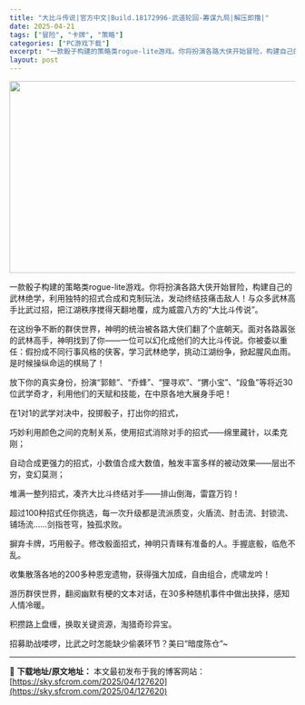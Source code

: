 ```yaml
---
title: "大比斗传说|官方中文|Build.18172996-武道轮回-筹谋九局|解压即撸|"
date: 2025-04-21
tags: ["冒险", "卡牌", "策略"]
categories: ["PC游戏下载"]
excerpt: "一款骰子构建的策略类rogue-lite游戏。你将扮演各路大侠开始冒险，构建自己的武林绝学，利用独特的招式合成和克制玩法，发动终结技痛击敌人！与众多武林高手比武过招，把江湖秩序搅得天翻地覆，成为威震八方的“大比斗传说”。 在这纷争不断的群侠世界，神明的统治被各路大侠们翻了个底朝天。面对各路嚣张的武林&hellip;"
layout: post
---
```


<img class="aligncenter size-full wp-image-127578" src="https://sky.sfcrom.com/wp-content/uploads/2025/04/202504211015157.webp" alt="" width="600" height="338" />

一款骰子构建的策略类rogue-lite游戏。你将扮演各路大侠开始冒险，构建自己的武林绝学，利用独特的招式合成和克制玩法，发动终结技痛击敌人！与众多武林高手比武过招，把江湖秩序搅得天翻地覆，成为威震八方的“大比斗传说”。

在这纷争不断的群侠世界，神明的统治被各路大侠们翻了个底朝天。面对各路嚣张的武林高手，神明找到了你——一位可以幻化成他们的大比斗传说。你被委以重任：假扮成不同行事风格的侠客，学习武林绝学，挑动江湖纷争，掀起腥风血雨。是时候操纵命运的棋局了！

放下你的真实身份，扮演“郭鲸”、“乔蜂”、“狸寻欢”、“猬小宝”、“段鱼”等将近30位武学奇才，利用他们的天赋和技能，在中原各地大展身手吧！

在1对1的武学对决中，投掷骰子，打出你的招式，

巧妙利用颜色之间的克制关系，使用招式消除对手的招式——绵里藏针，以柔克刚；

自动合成更强力的招式，小数值合成大数值，触发丰富多样的被动效果——层出不穷，变幻莫测；

堆满一整列招式，凑齐大比斗终结对手——排山倒海，雷霆万钧！

超过100种招式任你挑选，每一次升级都是流派质变，火盾流、肘击流、封锁流、铺场流……剑指苍穹，独孤求败。

摒弃卡牌，巧用骰子。修改骰面招式，神明只青睐有准备的人。手握底骰，临危不乱。

收集散落各地的200多种恩宠遗物，获得强大加成，自由组合，虎啸龙吟！

游历群侠世界，翻阅幽默有梗的文本对话，在30多种随机事件中做出抉择，感知人情冷暖。

积攒路上盘缠，换取关键资源，淘猎奇珍异宝。

招募助战喽啰，比武之时怎能缺少偷袭环节？美曰“暗度陈仓”~

---
📖 **下载地址/原文地址：** 本文最初发布于我的博客网站：[https://sky.sfcrom.com/2025/04/127620](https://sky.sfcrom.com/2025/04/127620)
